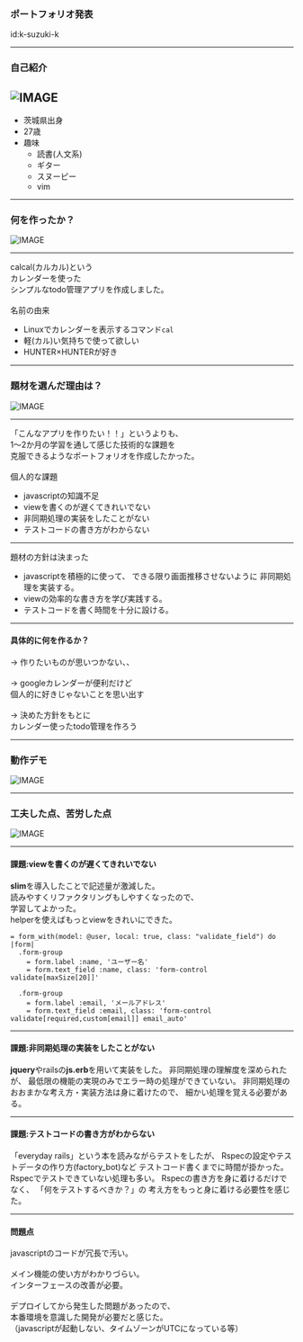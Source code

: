 ### ポートフォリオ発表
id:k-suzuki-k

---
### 自己紹介
![IMAGE](assets/img/presentation.png)
---
-  茨城県出身
-  27歳
-  趣味
	-  読書(人文系)
	-  ギター
	-  スヌーピー
	-  vim

---
### 何を作ったか？ 
![IMAGE](assets/img/presentation.png)

---
calcal(カルカル)という<br>
カレンダーを使った<br>
シンプルなtodo管理アプリを作成しました。<br>
<br>
名前の由来
-  Linuxでカレンダーを表示するコマンド`cal`
-  軽(カル)い気持ちで使って欲しい
-  HUNTER×HUNTERが好き

---
###  題材を選んだ理由は？ 
![IMAGE](assets/img/presentation.png)

---
「こんなアプリを作りたい！！」というよりも、<br>
1～2か月の学習を通して感じた技術的な課題を<br>
克服できるようなポートフォリオを作成したかった。<br>
<br>
個人的な課題
-  javascriptの知識不足
-  viewを書くのが遅くてきれいでない
-  非同期処理の実装をしたことがない
-  テストコードの書き方がわからない
---
題材の方針は決まった
-  javascriptを積極的に使って、
できる限り画面推移させないように
非同期処理を実装する。
-  viewの効率的な書き方を学び実践する。
-  テストコードを書く時間を十分に設ける。

---
####  具体的に何を作るか？
→ 作りたいものが思いつかない、、<br>
<br>
→ googleカレンダーが便利だけど<br>
個人的に好きじゃないことを思い出す<br>
<br>
→ 決めた方針をもとに<br>
カレンダー使ったtodo管理を作ろう

---
###  動作デモ
![IMAGE](assets/img/presentation.png)

---
###  工夫した点、苦労した点
![IMAGE](assets/img/presentation.png)

---
#### 課題:viewを書くのが遅くてきれいでない
**slim**を導入したことで記述量が激減した。  
読みやすくリファクタリングもしやすくなったので、  
学習してよかった。  
helperを使えばもっとviewをきれいにできた。
```
= form_with(model: @user, local: true, class: "validate_field") do |form|
  .form-group
    = form.label :name, 'ユーザー名'
    = form.text_field :name, class: 'form-control validate[maxSize[20]]'

  .form-group
    = form.label :email, 'メールアドレス'
    = form.text_field :email, class: 'form-control validate[required,custom[email]] email_auto'
```
---
####  課題:非同期処理の実装をしたことがない
**jquery**やrailsの**js.erb**を用いて実装をした。
非同期処理の理解度を深められたが、
最低限の機能の実現のみでエラー時の処理ができていない。
非同期処理のおおまかな考え方・実装方法は身に着けたので、
細かい処理を覚える必要がある。  

---
####  課題:テストコードの書き方がわからない
「everyday rails」という本を読みながらテストをしたが、
Rspecの設定やテストデータの作り方(factory_bot)など
テストコード書くまでに時間が掛かった。
Rspecでテストできていない処理も多い。
Rspecの書き方を身に着けるだけでなく、
「何をテストするべきか？」の 
考え方をもっと身に着ける必要性を感じた。

---
####  問題点
javascriptのコードが冗長で汚い。<br>
<br>
メイン機能の使い方がわかりづらい。<br>
インターフェースの改善が必要。 <br> 
<br>
デプロイしてから発生した問題があったので、<br>
本番環境を意識した開発が必要だと感じた。 <br>
（javascriptが起動しない、タイムゾーンがUTCになっている等）
